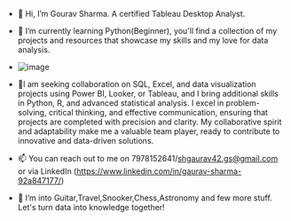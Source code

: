 - 👋 Hi, I’m Gourav Sharma. A certified Tableau Desktop Analyst.
- 🌱 I’m currently learning Python(Beginner), you'll find a collection of my projects and resources that showcase my skills and my love for data analysis.

- ![image](https://github.com/GouravSharma15/TheAnalyst./assets/152855019/b9452363-f825-4723-bb42-4ca62638d9d5)

- 🤝I am seeking collaboration on SQL, Excel, and data visualization projects using Power BI, Looker, or Tableau, and I bring additional skills in Python, R, and advanced statistical analysis. I excel in problem-solving, critical thinking, and effective communication, ensuring that projects are completed with precision and clarity. My collaborative spirit and adaptability make me a valuable team player, ready to contribute to innovative and data-driven solutions.
- 📫 You can reach out to me on 7978152641/shgaurav42.gs@gmail.com or via LinkedIn (https://www.linkedin.com/in/gaurav-sharma-92a847177/)
- 👀 I’m into Guitar,Travel,Snooker,Chess,Astronomy and few more stuff.
  Let's turn data into knowledge together!


